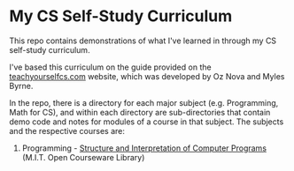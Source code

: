 # My CS Self-Study Curriculum

This repo contains demonstrations of what I've learned in through my CS self-study curriculum.

I've based this curriculum on the guide provided on the [teachyourselfcs.com](https://teachyourselfcs.com) website, which was developed by Oz Nova and Myles Byrne.

In the repo, there is a directory for each major subject (e.g. Programming, Math for CS), and within each directory are sub-directories that contain demo code and notes for modules of a course in that subject. The subjects and the respective courses are:

1. Programming - [Structure and Interpretation of Computer Programs](https://ocw.mit.edu/courses/6-001-structure-and-interpretation-of-computer-programs-spring-2005/) (M.I.T. Open Courseware Library)
